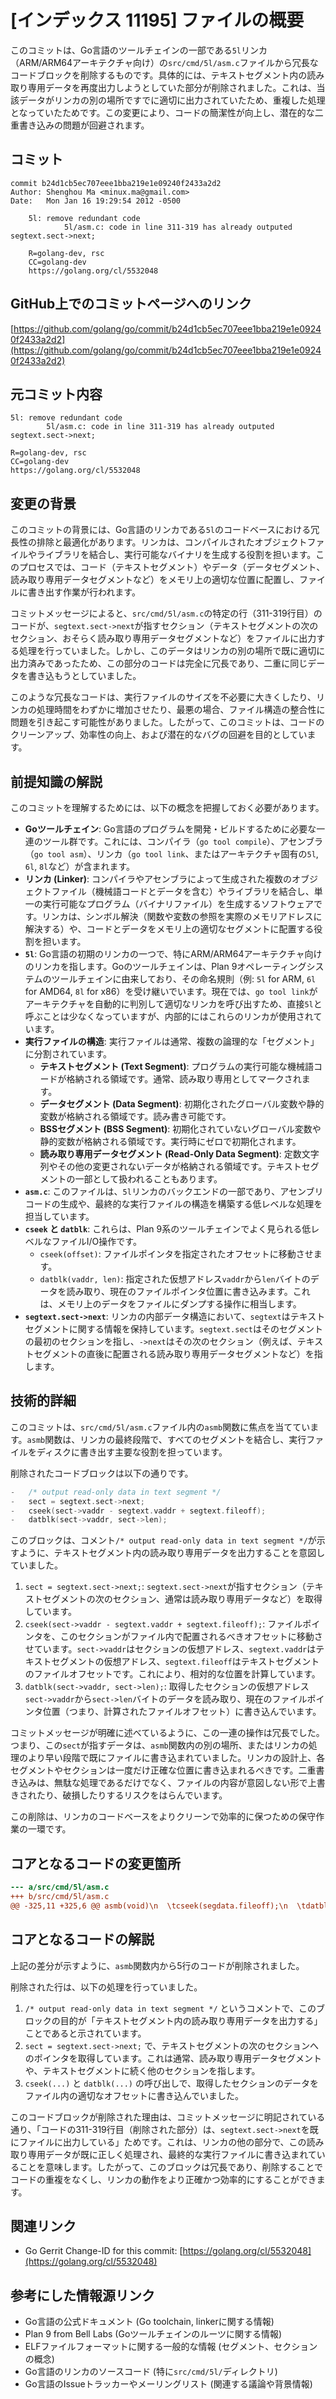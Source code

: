 # [インデックス 11195] ファイルの概要

このコミットは、Go言語のツールチェインの一部である`5l`リンカ（ARM/ARM64アーキテクチャ向け）の`src/cmd/5l/asm.c`ファイルから冗長なコードブロックを削除するものです。具体的には、テキストセグメント内の読み取り専用データを再度出力しようとしていた部分が削除されました。これは、当該データがリンカの別の場所ですでに適切に出力されていたため、重複した処理となっていたためです。この変更により、コードの簡潔性が向上し、潜在的な二重書き込みの問題が回避されます。

## コミット

```
commit b24d1cb5ec707eee1bba219e1e09240f2433a2d2
Author: Shenghou Ma <minux.ma@gmail.com>
Date:   Mon Jan 16 19:29:54 2012 -0500

    5l: remove redundant code
            5l/asm.c: code in line 311-319 has already outputed segtext.sect->next;

    R=golang-dev, rsc
    CC=golang-dev
    https://golang.org/cl/5532048
```

## GitHub上でのコミットページへのリンク

[https://github.com/golang/go/commit/b24d1cb5ec707eee1bba219e1e09240f2433a2d2](https://github.com/golang/go/commit/b24d1cb5ec707eee1bba219e1e09240f2433a2d2)

## 元コミット内容

```
5l: remove redundant code
        5l/asm.c: code in line 311-319 has already outputed segtext.sect->next;

R=golang-dev, rsc
CC=golang-dev
https://golang.org/cl/5532048
```

## 変更の背景

このコミットの背景には、Go言語のリンカである`5l`のコードベースにおける冗長性の排除と最適化があります。リンカは、コンパイルされたオブジェクトファイルやライブラリを結合し、実行可能なバイナリを生成する役割を担います。このプロセスでは、コード（テキストセグメント）やデータ（データセグメント、読み取り専用データセグメントなど）をメモリ上の適切な位置に配置し、ファイルに書き出す作業が行われます。

コミットメッセージによると、`src/cmd/5l/asm.c`の特定の行（311-319行目）のコードが、`segtext.sect->next`が指すセクション（テキストセグメントの次のセクション、おそらく読み取り専用データセグメントなど）をファイルに出力する処理を行っていました。しかし、このデータはリンカの別の場所で既に適切に出力済みであったため、この部分のコードは完全に冗長であり、二重に同じデータを書き込もうとしていました。

このような冗長なコードは、実行ファイルのサイズを不必要に大きくしたり、リンカの処理時間をわずかに増加させたり、最悪の場合、ファイル構造の整合性に問題を引き起こす可能性がありました。したがって、このコミットは、コードのクリーンアップ、効率性の向上、および潜在的なバグの回避を目的としています。

## 前提知識の解説

このコミットを理解するためには、以下の概念を把握しておく必要があります。

*   **Goツールチェイン**: Go言語のプログラムを開発・ビルドするために必要な一連のツール群です。これには、コンパイラ（`go tool compile`）、アセンブラ（`go tool asm`）、リンカ（`go tool link`、またはアーキテクチャ固有の`5l`, `6l`, `8l`など）が含まれます。
*   **リンカ (Linker)**: コンパイラやアセンブラによって生成された複数のオブジェクトファイル（機械語コードとデータを含む）やライブラリを結合し、単一の実行可能なプログラム（バイナリファイル）を生成するソフトウェアです。リンカは、シンボル解決（関数や変数の参照を実際のメモリアドレスに解決する）や、コードとデータをメモリ上の適切なセグメントに配置する役割を担います。
*   **`5l`**: Go言語の初期のリンカの一つで、特にARM/ARM64アーキテクチャ向けのリンカを指します。Goのツールチェインは、Plan 9オペレーティングシステムのツールチェインに由来しており、その命名規則（例: `5l` for ARM, `6l` for AMD64, `8l` for x86）を受け継いでいます。現在では、`go tool link`がアーキテクチャを自動的に判別して適切なリンカを呼び出すため、直接`5l`と呼ぶことは少なくなっていますが、内部的にはこれらのリンカが使用されています。
*   **実行ファイルの構造**: 実行ファイルは通常、複数の論理的な「セグメント」に分割されています。
    *   **テキストセグメント (Text Segment)**: プログラムの実行可能な機械語コードが格納される領域です。通常、読み取り専用としてマークされます。
    *   **データセグメント (Data Segment)**: 初期化されたグローバル変数や静的変数が格納される領域です。読み書き可能です。
    *   **BSSセグメント (BSS Segment)**: 初期化されていないグローバル変数や静的変数が格納される領域です。実行時にゼロで初期化されます。
    *   **読み取り専用データセグメント (Read-Only Data Segment)**: 定数文字列やその他の変更されないデータが格納される領域です。テキストセグメントの一部として扱われることもあります。
*   **`asm.c`**: このファイルは、`5l`リンカのバックエンドの一部であり、アセンブリコードの生成や、最終的な実行ファイルの構造を構築する低レベルな処理を担当しています。
*   **`cseek` と `datblk`**: これらは、Plan 9系のツールチェインでよく見られる低レベルなファイルI/O操作です。
    *   `cseek(offset)`: ファイルポインタを指定されたオフセットに移動させます。
    *   `datblk(vaddr, len)`: 指定された仮想アドレス`vaddr`から`len`バイトのデータを読み取り、現在のファイルポインタ位置に書き込みます。これは、メモリ上のデータをファイルにダンプする操作に相当します。
*   **`segtext.sect->next`**: リンカの内部データ構造において、`segtext`はテキストセグメントに関する情報を保持しています。`segtext.sect`はそのセグメントの最初のセクションを指し、`->next`はその次のセクション（例えば、テキストセグメントの直後に配置される読み取り専用データセグメントなど）を指します。

## 技術的詳細

このコミットは、`src/cmd/5l/asm.c`ファイル内の`asmb`関数に焦点を当てています。`asmb`関数は、リンカの最終段階で、すべてのセグメントを結合し、実行ファイルをディスクに書き出す主要な役割を担っています。

削除されたコードブロックは以下の通りです。

```c
-	/* output read-only data in text segment */
-	sect = segtext.sect->next;
-	cseek(sect->vaddr - segtext.vaddr + segtext.fileoff);
-	datblk(sect->vaddr, sect->len);
```

このブロックは、コメント`/* output read-only data in text segment */`が示すように、テキストセグメント内の読み取り専用データを出力することを意図していました。

1.  `sect = segtext.sect->next;`: `segtext.sect->next`が指すセクション（テキストセグメントの次のセクション、通常は読み取り専用データなど）を取得しています。
2.  `cseek(sect->vaddr - segtext.vaddr + segtext.fileoff);`: ファイルポインタを、このセクションがファイル内で配置されるべきオフセットに移動させています。`sect->vaddr`はセクションの仮想アドレス、`segtext.vaddr`はテキストセグメントの仮想アドレス、`segtext.fileoff`はテキストセグメントのファイルオフセットです。これにより、相対的な位置を計算しています。
3.  `datblk(sect->vaddr, sect->len);`: 取得したセクションの仮想アドレス`sect->vaddr`から`sect->len`バイトのデータを読み取り、現在のファイルポインタ位置（つまり、計算されたファイルオフセット）に書き込んでいます。

コミットメッセージが明確に述べているように、この一連の操作は冗長でした。つまり、この`sect`が指すデータは、`asmb`関数内の別の場所、またはリンカの処理のより早い段階で既にファイルに書き込まれていました。リンカの設計上、各セグメントやセクションは一度だけ正確な位置に書き込まれるべきです。二重書き込みは、無駄な処理であるだけでなく、ファイルの内容が意図しない形で上書きされたり、破損したりするリスクをはらんでいます。

この削除は、リンカのコードベースをよりクリーンで効率的に保つための保守作業の一環です。

## コアとなるコードの変更箇所

```diff
--- a/src/cmd/5l/asm.c
+++ b/src/cmd/5l/asm.c
@@ -325,11 +325,6 @@ asmb(void)\n  \tcseek(segdata.fileoff);\n  \tdatblk(segdata.vaddr, segdata.filelen);\n  \n    -/* output read-only data in text segment */\n    -sect = segtext.sect->next;\n    -cseek(sect->vaddr - segtext.vaddr + segtext.fileoff);\n    -datblk(sect->vaddr, sect->len);\n    -\n  \tif(iself) {\n  \t\t/* index of elf text section; needed by asmelfsym, double-checked below */\n  \t\t/* !debug['d'] causes extra sections before the .text section */
```

## コアとなるコードの解説

上記の差分が示すように、`asmb`関数内から5行のコードが削除されました。

削除された行は、以下の処理を行っていました。

1.  `/* output read-only data in text segment */` というコメントで、このブロックの目的が「テキストセグメント内の読み取り専用データを出力する」ことであると示されています。
2.  `sect = segtext.sect->next;` で、テキストセグメントの次のセクションへのポインタを取得しています。これは通常、読み取り専用データセグメントや、テキストセグメントに続く他のセクションを指します。
3.  `cseek(...)` と `datblk(...)` の呼び出しで、取得したセクションのデータをファイル内の適切なオフセットに書き込んでいました。

このコードブロックが削除された理由は、コミットメッセージに明記されている通り、「コードの311-319行目（削除された部分）は、`segtext.sect->next`を既にファイルに出力している」ためです。これは、リンカの他の部分で、この読み取り専用データが既に正しく処理され、最終的な実行ファイルに書き込まれていることを意味します。したがって、このブロックは冗長であり、削除することでコードの重複をなくし、リンカの動作をより正確かつ効率的にすることができます。

## 関連リンク

*   Go Gerrit Change-ID for this commit: [https://golang.org/cl/5532048](https://golang.org/cl/5532048)

## 参考にした情報源リンク

*   Go言語の公式ドキュメント (Go toolchain, linkerに関する情報)
*   Plan 9 from Bell Labs (Goツールチェインのルーツに関する情報)
*   ELFファイルフォーマットに関する一般的な情報 (セグメント、セクションの概念)
*   Go言語のリンカのソースコード (特に`src/cmd/5l/`ディレクトリ)
*   Go言語のIssueトラッカーやメーリングリスト (関連する議論や背景情報)


